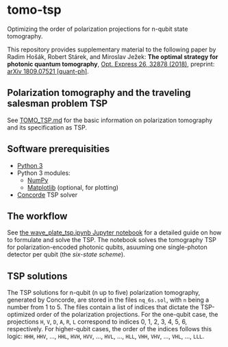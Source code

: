 # tomo-tsp
Optimizing the order of polarization projections for n-qubit state tomography.

This repository provides supplementary material to the following paper by Radim Hošák, Robert Stárek, and Miroslav Ježek:
**The optimal strategy for photonic quantum tomography**, [Opt. Express 26, 32878 (2018)](https://doi.org/10.1364/OE.26.032878), preprint: [arXiv 1809.07521 [quant-ph]](https://arxiv.org/abs/1809.07521).

## Polarization tomography and the traveling salesman problem TSP
See [TOMO_TSP.md](TOMO_TSP.md) for the basic information on polarization tomography and its specification as TSP.

## Software prerequisities

* [Python 3](https://www.python.org/)
* Python 3 modules:
   * [NumPy](http://www.numpy.org/)
   * [Matplotlib](https://matplotlib.org/) (optional, for plotting)
* [Concorde](http://www.math.uwaterloo.ca/tsp/concorde/downloads/downloads.htm) TSP solver

## The workflow
See [the wave_plate_tsp.ipynb Jupyter notebook](wave_plate_tsp.ipynb) for a detailed guide on how to formulate and solve the TSP. The notebook solves the tomography TSP for polarization-encoded photonic qubits, asuuming one single-photon detector per qubit (the _six-state scheme_).

## TSP solutions
The TSP solutions for n-qubit (n up to five) polarization tomography, generated by Concorde, are stored in the files `nq_6s.sol`, with `n` being a number from 1 to 5. The files contain a list of indices that dictate the TSP-optimized order of the polarization projections. For the one-qubit case, the projections `H`, `V`, `D`, `A`, `R`, `L` correspond to indices 0, 1, 2, 3, 4, 5, 6, respectively. For higher-qubit cases, the order of the indices follows this logic: `HHH`, `HHV`, ..., `HHL`, `HVH`, `HVV`, ..., `HVL`, ..., `HLL`, `VHH`, `VHV`, ..., `VHL`, ..., `LLL`.
